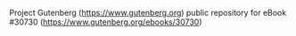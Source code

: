 Project Gutenberg (https://www.gutenberg.org) public repository for eBook #30730 (https://www.gutenberg.org/ebooks/30730)
